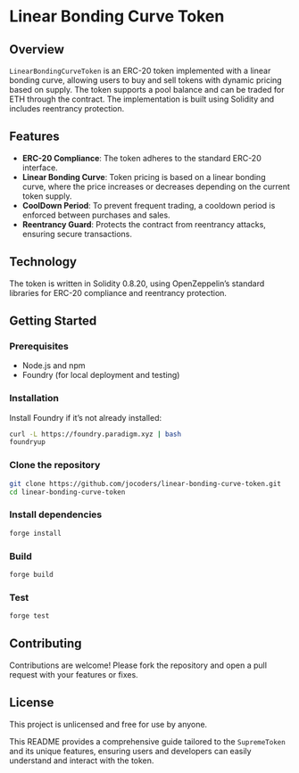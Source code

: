 # Linear Bonding Curve Token

## Overview

`LinearBondingCurveToken` is an ERC-20 token implemented with a linear bonding curve, allowing users to buy and sell tokens with dynamic pricing based on supply. The token supports a pool balance and can be traded for ETH through the contract. The implementation is built using Solidity and includes reentrancy protection.

## Features

- **ERC-20 Compliance**: The token adheres to the standard ERC-20 interface.
- **Linear Bonding Curve**: Token pricing is based on a linear bonding curve, where the price increases or decreases depending on the current token supply.
- **CoolDown Period**: To prevent frequent trading, a cooldown period is enforced between purchases and sales.
- **Reentrancy Guard**: Protects the contract from reentrancy attacks, ensuring secure transactions.

## Technology

The token is written in Solidity 0.8.20, using OpenZeppelin’s standard libraries for ERC-20 compliance and reentrancy protection.

## Getting Started

### Prerequisites

- Node.js and npm
- Foundry (for local deployment and testing)

### Installation

Install Foundry if it’s not already installed:

```bash
curl -L https://foundry.paradigm.xyz | bash
foundryup
```

### Clone the repository

```bash
git clone https://github.com/jocoders/linear-bonding-curve-token.git
cd linear-bonding-curve-token
```

### Install dependencies

```bash
forge install
```

### Build

```bash
forge build
```

### Test

```bash
forge test
```

## Contributing

Contributions are welcome! Please fork the repository and open a pull request with your features or fixes.

## License

This project is unlicensed and free for use by anyone.

This README provides a comprehensive guide tailored to the `SupremeToken` and its unique features, ensuring users and developers can easily understand and interact with the token.
